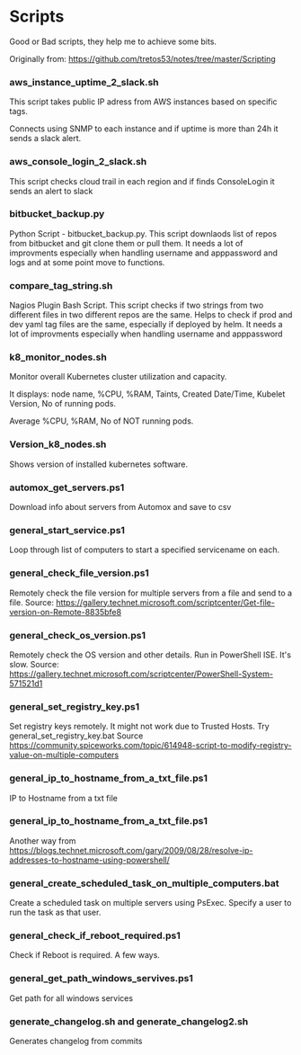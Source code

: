 # Scripts
Good or Bad scripts, they help me to achieve some bits.

Originally from: https://github.com/tretos53/notes/tree/master/Scripting

### aws_instance_uptime_2_slack.sh

This script takes public IP adress from AWS instances based on specific tags.

Connects using SNMP to each instance and if uptime is more than 24h it sends a slack alert.


### aws_console_login_2_slack.sh

This script checks cloud trail in each region and if finds ConsoleLogin it sends an alert to slack

### bitbucket_backup.py

Python Script - bitbucket_backup.py. This script downlaods list of repos from bitbucket and git clone them or pull them.
It needs a lot of improvments especially when handling username and apppassword and logs and at some point move to functions.

### compare_tag_string.sh

Nagios Plugin Bash Script. This script checks if two strings from two different files in two different repos are the same. Helps to check if prod and dev yaml tag files are the same, especially if deployed by helm. It needs a lot of improvments especially when handling username and apppassword

### k8_monitor_nodes.sh

Monitor overall Kubernetes cluster utilization and capacity.

It displays: node name, %CPU, %RAM, Taints, Created Date/Time, Kubelet Version, No of running pods.

Average %CPU, %RAM, No of NOT running pods.

### Version_k8_nodes.sh

Shows version of installed kubernetes software.

### automox_get_servers.ps1

Download info about servers from Automox and save to csv

### general_start_service.ps1

Loop through list of computers to start a specified servicename on each.

### general_check_file_version.ps1

Remotely check the file version for multiple servers from a file and send to a file.
Source: https://gallery.technet.microsoft.com/scriptcenter/Get-file-version-on-Remote-8835bfe8

### general_check_os_version.ps1

Remotely check the OS version and other details. Run in PowerShell ISE. It's slow.
Source: https://gallery.technet.microsoft.com/scriptcenter/PowerShell-System-571521d1

### general_set_registry_key.ps1

Set registry keys remotely. It might not work due to Trusted Hosts. Try general_set_registry_key.bat
Source https://community.spiceworks.com/topic/614948-script-to-modify-registry-value-on-multiple-computers

### general_ip_to_hostname_from_a_txt_file.ps1

IP to Hostname from a txt file

### general_ip_to_hostname_from_a_txt_file.ps1

Another way from https://blogs.technet.microsoft.com/gary/2009/08/28/resolve-ip-addresses-to-hostname-using-powershell/

### general_create_scheduled_task_on_multiple_computers.bat

Create a scheduled task on multiple servers using PsExec. Specify a user to run the task as that user.

### general_check_if_reboot_required.ps1

Check if Reboot is required. A few ways.

### general_get_path_windows_servives.ps1

Get path for all windows services

### generate_changelog.sh and generate_changelog2.sh

Generates changelog from commits

